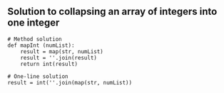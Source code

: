 ## Solution to collapsing an array of integers into one integer

```
# Method solution
def mapInt (numList):
	result = map(str, numList)
	result = ''.join(result)
	return int(result)

# One-line solution
result = int(''.join(map(str, numList))

```
